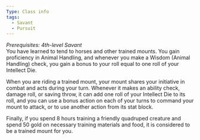 ```yaml
---
Type: Class info
tags:
  - Savant
  - Pursuit
---
```

_Prerequisites: 4th-level Savant_  
You have learned to tend to horses and other trained mounts. You gain proficiency in Animal Handling, and whenever you make a Wisdom (Animal Handling) check, you gain a bonus to your roll equal to one roll of your Intellect Die.

When you are riding a trained mount, your mount shares your initiative in combat and acts during your turn. Whenever it makes an ability check, damage roll, or saving throw, it can add one roll of your Intellect Die to its roll, and you can use a bonus action on each of your turns to command your mount to attack, or to use another action from its stat block.

Finally, if you spend 8 hours training a friendly quadruped creature and spend 50 gold on necessary training materials and food, it is considered to be a trained mount for you.